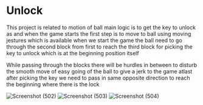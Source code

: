 # Unlock

This project is related to motion of ball main logic is to get the key to unlock as and when the game starts the first step is to move to ball using moving jestures which is available when we start the game the ball need to go through the second block from first to reach the third block for picking the key to unlock which is at the beginning position itself 

While passing through the blocks there will be hurdles in between to disturb the smooth move of easy going of the ball  to give a jerk to the game atlast after picking the key we need to pass in same opposite direction to reach the beginning where there is the lock 

![Screenshot (502)](https://user-images.githubusercontent.com/77260440/125751273-08dffc8c-ea99-4f7f-a0b5-da761ee14e56.png)
![Screenshot (503)](https://user-images.githubusercontent.com/77260440/125751279-068461c2-13ac-4733-86bd-866f8dbb0ce9.png)
![Screenshot (504)](https://user-images.githubusercontent.com/77260440/125751283-037dc6f4-73ea-45f5-8fe2-9b1221f9b76f.png)
